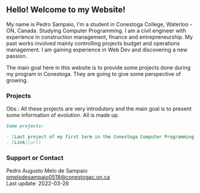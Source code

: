 ## Hello! Welcome to my Website!

My name is Pedro Sampaio, I'm a student in Conestoga College, Waterloo - ON, Canada. Studying Computer Programming.
I am a civil engineer with experience in construction management, finance and entrepreneurship. My past works involved mainly controlling projects budget and operations management. I am gaining experience in Web Dev and discovering a new passion.

The main goal here in this website is to provide some projects done during my program in Conestoga. They are going to give some perspective of growing.

### Projects

Obs.: All these projects are very introdutory and the main goal is to present some information of evolution. All is made up.

```markdown
Some projects:

- [Last project of my first term in the Conestoga Computer Programming.](https://psampaioca.github.io/FinalExamFallTerm2021/index.html)
- [Link](url)
```

### Support or Contact

Pedro Augusto Melo de Sampaio<br/>
pmelodesampaio0518@conestogac.on.ca<br/>
Last update: 2022-03-26
